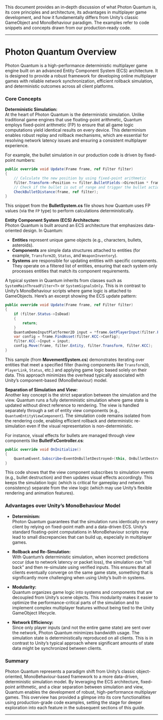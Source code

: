 This document provides an in‐depth discussion of what Photon Quantum is, its core principles and architecture, its advantages in multiplayer game development, and how it fundamentally differs from Unity’s classic GameObject and MonoBehaviour paradigm. The examples refer to code snippets and concepts drawn from our production‐ready code.

---

# Photon Quantum Overview

Photon Quantum is a high-performance deterministic multiplayer game engine built on an advanced Entity Component System (ECS) architecture. It is designed to provide a robust framework for developing online multiplayer games with reliable network synchronization, efficient rollback simulation, and deterministic outcomes across all client platforms. 

### Core Concepts

**Deterministic Simulation:**  
At the heart of Photon Quantum is the deterministic simulation. Unlike traditional game engines that use floating-point arithmetic, Quantum employs fixed-point arithmetic (FP) to ensure that all game logic computations yield identical results on every device. This determinism enables robust replay and rollback mechanisms, which are essential for resolving network latency issues and ensuring a consistent multiplayer experience.

For example, the bullet simulation in our production code is driven by fixed-point numbers:

```csharp
public override void Update(Frame frame, ref Filter filter)
{
    // Calculate the new position by using fixed-point arithmetic
    filter.Transform->Position += filter.BulletFields->Direction * frame.DeltaTime;
    // Check if the bullet is out of range and trigger the bullet action accordingly
    CheckBulletDistance(frame, ref filter);
}
```

This snippet from the **BulletSystem.cs** file shows how Quantum uses FP values (via the `FP` type) to perform calculations deterministically.

**Entity Component System (ECS) Architecture:**  
Photon Quantum is built around an ECS architecture that emphasizes data-oriented design. In Quantum:

- **Entities** represent unique game objects (e.g., characters, bullets, asteroids).
- **Components** are simple data structures attached to entities (for example, `Transform2D`, `Status`, and `WeaponInventory`).
- **Systems** are responsible for updating entities with specific components. They operate on a filtered list of entities, ensuring that each system only processes entities that match its component requirements.

A typical system in Quantum inherits from classes such as `SystemMainThreadFilter<T>` or `SystemSignalsOnly`. This is in contrast to Unity’s MonoBehaviour scripts where game logic is attached to GameObjects. Here’s an excerpt showing the ECS update pattern:

```csharp
public override void Update(Frame frame, ref Filter filter)
{
    if (filter.Status->IsDead)
    {
        return;
    }
    QuantumDemoInputPlatformer2D input = *frame.GetPlayerInput(filter.PlayerLink->Player);
    var config = frame.FindAsset(filter.KCC->Config);
    filter.KCC->Input = input;
    config.Move(frame, filter.Entity, filter.Transform, filter.KCC);
}
```

This sample (from **MovementSystem.cs**) demonstrates iterating over entities that meet a specified filter (having components like `Transform2D`, `PlayerLink`, `Status`, etc.) and applying game logic based solely on their data. This approach minimizes the overhead typically associated with Unity’s component-based (MonoBehaviour) model.

**Separation of Simulation and View:**  
Another key concept is the strict separation between the simulation and the view. Quantum runs a fully deterministic simulation where game state is updated without direct reference to rendering. The view is handled separately through a set of entity view components (e.g., `QuantumEntityViewComponent`). The simulation code remains isolated from the rendering code, enabling efficient rollback and deterministic re-simulation even if the visual representation is non-deterministic.

For instance, visual effects for bullets are managed through view components like **BulletFxController.cs**:

```csharp
public override void OnInitialize()
{
    QuantumEvent.Subscribe<EventOnBulletDestroyed>(this, OnBulletDestroyed);
}
```

This code shows that the view component subscribes to simulation events (e.g., bullet destruction) and then updates visual effects accordingly. This keeps the simulation logic (which is critical for gameplay and network consistency) separate from the view logic (which may use Unity’s flexible rendering and animation features).

### Advantages over Unity’s MonoBehaviour Model

- **Determinism:**  
  Photon Quantum guarantees that the simulation runs identically on every client by relying on fixed-point math and a data-driven ECS. Unity’s standard floating-point computations in MonoBehaviour scripts may lead to small discrepancies that can build up, especially in multiplayer games.

- **Rollback and Re-Simulation:**  
  With Quantum’s deterministic simulation, when incorrect predictions occur (due to network latency or packet loss), the simulation can “roll back” and then re-simulate using verified inputs. This ensures that all clients eventually converge on the same game state, something that is significantly more challenging when using Unity’s built-in systems.

- **Modularity:**  
  Quantum organizes game logic into systems and components that are decoupled from Unity’s scene objects. This modularity makes it easier to optimize the performance-critical parts of the simulation and to implement complex multiplayer features without being tied to the Unity GameObject lifecycle.

- **Network Efficiency:**  
  Since only player inputs (and not the entire game state) are sent over the network, Photon Quantum minimizes bandwidth usage. The simulation state is deterministically reproduced on all clients. This is in contrast to Unity’s typical approach where significant amounts of state data might be synchronized between clients.

### Summary

Photon Quantum represents a paradigm shift from Unity’s classic object-oriented, MonoBehaviour-based framework to a more data-driven, deterministic simulation model. By leveraging the ECS architecture, fixed-point arithmetic, and a clear separation between simulation and view, Quantum enables the development of robust, high-performance multiplayer games. This overview has provided a glimpse into its core functionalities using production-grade code examples, setting the stage for deeper exploration into each feature in the subsequent sections of this guide.

---
